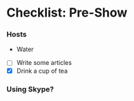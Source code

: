 # Checklist: Pre-Show

### Hosts

* Water

- [ ] Write some articles
- [x] Drink a cup of tea

### Using Skype?
